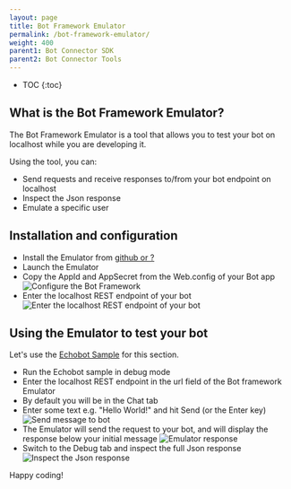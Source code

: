 ```yaml
---
layout: page
title: Bot Framework Emulator
permalink: /bot-framework-emulator/
weight: 400
parent1: Bot Connector SDK
parent2: Bot Connector Tools
---
```


* TOC
{:toc}

## What is the Bot Framework Emulator?
The Bot Framework Emulator is a tool that allows you to test your bot on localhost while you are developing it.

Using the tool, you can:

* Send requests and receive responses to/from your bot endpoint on localhost
* Inspect the Json response
* Emulate a specific user

## Installation and configuration
* Install the Emulator from [github or ?]()
* Launch the Emulator
* Copy the AppId and AppSecret from the Web.config of your Bot app
![Configure the Bot Framework](../images/emulator-configure.jpg)
* Enter the localhost REST endpoint of your bot
![Enter the localhost REST endpoint of your bot](../images/emulator-url.jpg)


## Using the Emulator to test your bot
Let's use the [Echobot Sample](http://github.com/Microsoft/BotBuilder) for this section. 

* Run the Echobot sample in debug mode
* Enter the localhost REST endpoint in the url field of the Bot framework Emulator
* By default you will be in the Chat tab
* Enter some text e.g. "Hello World!" and hit Send (or the Enter key)
![Send message to bot](../images/emulator-helloworld.jpg)
* The Emulator will send the request to your bot, and will display the response below your initial message
![Emulator response](../images/emulator-response.jpg)
* Switch to the Debug tab and inspect the full Json response
![Inspect the Json response](../images/emulator-json.jpg)


Happy coding!